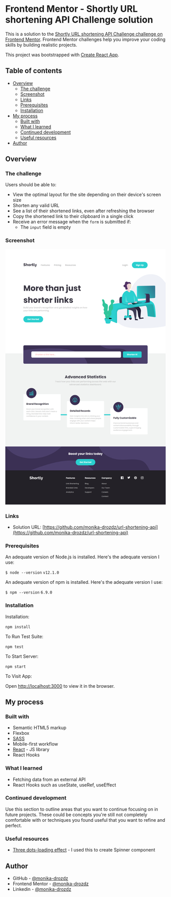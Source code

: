 # Frontend Mentor - Shortly URL shortening API Challenge solution

This is a solution to the [Shortly URL shortening API Challenge challenge on Frontend Mentor](https://www.frontendmentor.io/challenges/url-shortening-api-landing-page-2ce3ob-G). Frontend Mentor challenges help you improve your coding skills by building realistic projects.

This project was bootstrapped with [Create React App](https://github.com/facebook/create-react-app).

## Table of contents

- [Overview](#overview)
  - [The challenge](#the-challenge)
  - [Screenshot](#screenshot)
  - [Links](#links)
  - [Prerequisites](#prerequisites)
  - [Installation](#installation)
- [My process](#my-process)
  - [Built with](#built-with)
  - [What I learned](#what-i-learned)
  - [Continued development](#continued-development)
  - [Useful resources](#useful-resources)
- [Author](#author)

## Overview

### The challenge

Users should be able to:

- View the optimal layout for the site depending on their device's screen size
- Shorten any valid URL
- See a list of their shortened links, even after refreshing the browser
- Copy the shortened link to their clipboard in a single click
- Receive an error message when the `form` is submitted if:
  - The `input` field is empty

### Screenshot

![Desktop preview](./desktop-preview.png)

### Links

- Solution URL: [https://github.com/monika-drozdz/url-shortening-api](https://github.com/monika-drozdz/url-shortening-api)

### Prerequisites

An adequate version of Node.js is installed. Here's the adequate version I use:

`$ node --version`
`v12.1.0`

An adequate version of npm is installed. Here's the adequate version I use:

`$ npm --version`
`6.9.0`

### Installation

Installation:

`npm install`  

To Run Test Suite:  

`npm test`  

To Start Server:

`npm start`  

To Visit App:

Open [http://localhost:3000](http://localhost:3000) to view it in the browser.

## My process

### Built with

- Semantic HTML5 markup
- Flexbox
- [SASS](https://sass-lang.com/)
- Mobile-first workflow
- [React](https://reactjs.org/) - JS library
- React Hooks

### What I learned

- Fetching data from an external API
- React Hooks such as useState, useRef, useEffect

### Continued development

Use this section to outline areas that you want to continue focusing on in future projects. These could be concepts you're still not completely comfortable with or techniques you found useful that you want to refine and perfect.

### Useful resources

- [Three dots-loading effect](https://codepen.io/AnoNewb/pen/JwypRN) - I used this to create Spinner component

## Author

- GitHub - [@monika-drozdz](https://github.com/monika-drozdz)
- Frontend Mentor - [@monika-drozdz](https://www.frontendmentor.io/profile/monika-drozdz)
- Linkedin - [@monika-drozdz](https://www.linkedin.com/in/monika-dróżdż)
